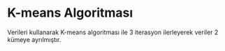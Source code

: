 # K-means Algoritması

Verileri kullanarak K-means algoritması ile 3 iterasyon ilerleyerek veriler 2 kümeye ayrılmıştır. 
